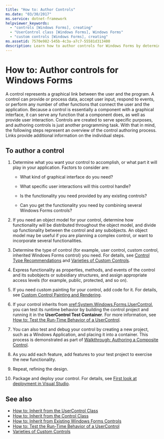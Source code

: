 ```yaml
---
title: "How to: Author Controls"
ms.date: "03/30/2017"
ms.service: dotnet-framework
helpviewer_keywords:
  - "controls [Windows Forms], creating"
  - "UserControl class [Windows Forms], Windows Forms"
  - "custom controls [Windows Forms], creating"
ms.assetid: 7570e982-545b-4c3a-a7c7-55581d313400
description: Learn how to author controls for Windows Forms by determining the type of control that is needed and the best way to express its functionality.
---
```

# How to: Author controls for Windows Forms

A control represents a graphical link between the user and the program. A control can provide or process data, accept user input, respond to events, or perform any number of other functions that connect the user and the application. Because a control is essentially a component with a graphical interface, it can serve any function that a component does, as well as provide user interaction. Controls are created to serve specific purposes, and authoring controls is just another programming task. With that in mind, the following steps represent an overview of the control authoring process. Links provide additional information on the individual steps.

## To author a control

1. Determine what you want your control to accomplish, or what part it will play in your application. Factors to consider are:

    - What kind of graphical interface do you need?

    - What specific user interactions will this control handle?

    - Is the functionality you need provided by any existing controls?

    - Can you get the functionality you need by combining several Windows Forms controls?

2. If you need an object model for your control, determine how functionality will be distributed throughout the object model, and divide up functionality between the control and any subobjects. An object model may be useful if you are planning a complex control, or want to incorporate several functionalities.

3. Determine the type of control (for example, user control, custom control, inherited Windows Forms control) you need. For details, see [Control Type Recommendations](control-type-recommendations.md) and [Varieties of Custom Controls](varieties-of-custom-controls.md).

4. Express functionality as properties, methods, and events of the control and its subobjects or subsidiary structures, and assign appropriate access levels (for example, public, protected, and so on).

5. If you need custom painting for your control, add code for it. For details, see [Custom Control Painting and Rendering](custom-control-painting-and-rendering.md).

6. If your control inherits from <xref:System.Windows.Forms.UserControl>, you can test its runtime behavior by building the control project and running it in the **UserControl Test Container**. For more information, see [How to: Test the Run-Time Behavior of a UserControl](how-to-test-the-run-time-behavior-of-a-usercontrol.md).

7. You can also test and debug your control by creating a new project, such as a Windows Application, and placing it into a container. This process is demonstrated as part of [Walkthrough: Authoring a Composite Control](walkthrough-authoring-a-composite-control-with-visual-csharp.md).

8. As you add each feature, add features to your test project to exercise the new functionality.

9. Repeat, refining the design.

10. Package and deploy your control. For details, see [First look at deployment in Visual Studio](/visualstudio/deployment/deploying-applications-services-and-components).

## See also

- [How to: Inherit from the UserControl Class](how-to-inherit-from-the-usercontrol-class.md)
- [How to: Inherit from the Control Class](how-to-inherit-from-the-control-class.md)
- [How to: Inherit from Existing Windows Forms Controls](how-to-inherit-from-existing-windows-forms-controls.md)
- [How to: Test the Run-Time Behavior of a UserControl](how-to-test-the-run-time-behavior-of-a-usercontrol.md)
- [Varieties of Custom Controls](varieties-of-custom-controls.md)
